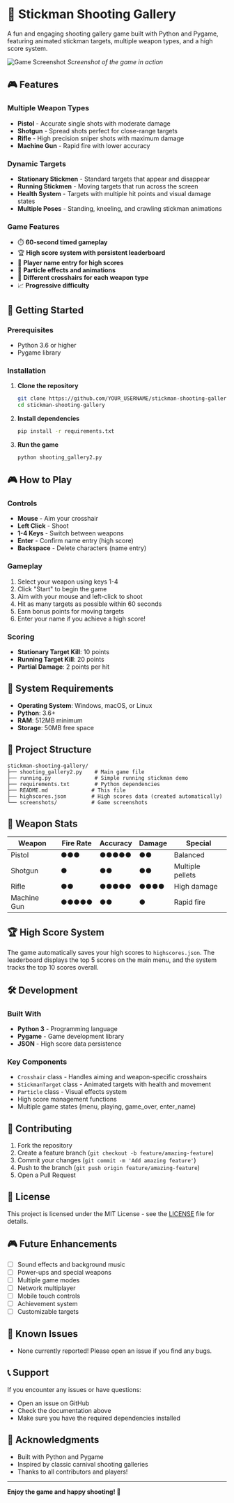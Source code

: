 # 🎯 Stickman Shooting Gallery

A fun and engaging shooting gallery game built with Python and Pygame, featuring animated stickman targets, multiple weapon types, and a high score system.

![Game Screenshot](gameplay_preview.png)
*Screenshot of the game in action*

## 🎮 Features

### Multiple Weapon Types
- **Pistol** - Accurate single shots with moderate damage
- **Shotgun** - Spread shots perfect for close-range targets  
- **Rifle** - High precision sniper shots with maximum damage
- **Machine Gun** - Rapid fire with lower accuracy

### Dynamic Targets
- **Stationary Stickmen** - Standard targets that appear and disappear
- **Running Stickmen** - Moving targets that run across the screen
- **Health System** - Targets with multiple hit points and visual damage states
- **Multiple Poses** - Standing, kneeling, and crawling stickman animations

### Game Features
- ⏱️ **60-second timed gameplay**
- 🏆 **High score system with persistent leaderboard**
- 👤 **Player name entry for high scores**
- 🎨 **Particle effects and animations**
- 🎯 **Different crosshairs for each weapon type**
- 📈 **Progressive difficulty**

## 🚀 Getting Started

### Prerequisites
- Python 3.6 or higher
- Pygame library

### Installation

1. **Clone the repository**
   ```bash
   git clone https://github.com/YOUR_USERNAME/stickman-shooting-gallery.git
   cd stickman-shooting-gallery
   ```

2. **Install dependencies**
   ```bash
   pip install -r requirements.txt
   ```

3. **Run the game**
   ```bash
   python shooting_gallery2.py
   ```

## 🎮 How to Play

### Controls
- **Mouse** - Aim your crosshair
- **Left Click** - Shoot
- **1-4 Keys** - Switch between weapons
- **Enter** - Confirm name entry (high score)
- **Backspace** - Delete characters (name entry)

### Gameplay
1. Select your weapon using keys 1-4
2. Click "Start" to begin the game
3. Aim with your mouse and left-click to shoot
4. Hit as many targets as possible within 60 seconds
5. Earn bonus points for moving targets
6. Enter your name if you achieve a high score!

### Scoring
- **Stationary Target Kill**: 10 points
- **Running Target Kill**: 20 points  
- **Partial Damage**: 2 points per hit

## 🔧 System Requirements

- **Operating System**: Windows, macOS, or Linux
- **Python**: 3.6+
- **RAM**: 512MB minimum
- **Storage**: 50MB free space

## 📁 Project Structure

```
stickman-shooting-gallery/
├── shooting_gallery2.py    # Main game file
├── running.py              # Simple running stickman demo
├── requirements.txt        # Python dependencies
├── README.md              # This file
├── highscores.json        # High scores data (created automatically)
└── screenshots/           # Game screenshots
```

## 🎯 Weapon Stats

| Weapon | Fire Rate | Accuracy | Damage | Special |
|--------|-----------|----------|---------|---------|
| Pistol | ●●● | ●●●●● | ●● | Balanced |
| Shotgun | ● | ●● | ●● | Multiple pellets |
| Rifle | ●● | ●●●●● | ●●●● | High damage |
| Machine Gun | ●●●●● | ●● | ● | Rapid fire |

## 🏆 High Score System

The game automatically saves your high scores to `highscores.json`. The leaderboard displays the top 5 scores on the main menu, and the system tracks the top 10 scores overall.

## 🛠️ Development

### Built With
- **Python 3** - Programming language
- **Pygame** - Game development library
- **JSON** - High score data persistence

### Key Components
- `Crosshair` class - Handles aiming and weapon-specific crosshairs
- `StickmanTarget` class - Animated targets with health and movement
- `Particle` class - Visual effects system
- High score management functions
- Multiple game states (menu, playing, game_over, enter_name)

## 🤝 Contributing

1. Fork the repository
2. Create a feature branch (`git checkout -b feature/amazing-feature`)
3. Commit your changes (`git commit -m 'Add amazing feature'`)
4. Push to the branch (`git push origin feature/amazing-feature`)
5. Open a Pull Request

## 📝 License

This project is licensed under the MIT License - see the [LICENSE](LICENSE) file for details.

## 🎮 Future Enhancements

- [ ] Sound effects and background music
- [ ] Power-ups and special weapons
- [ ] Multiple game modes
- [ ] Network multiplayer
- [ ] Mobile touch controls
- [ ] Achievement system
- [ ] Customizable targets

## 🐛 Known Issues

- None currently reported! Please open an issue if you find any bugs.

## 📞 Support

If you encounter any issues or have questions:
- Open an issue on GitHub
- Check the documentation above
- Make sure you have the required dependencies installed

## 🌟 Acknowledgments

- Built with Python and Pygame
- Inspired by classic carnival shooting galleries
- Thanks to all contributors and players!

---

**Enjoy the game and happy shooting! 🎯** 